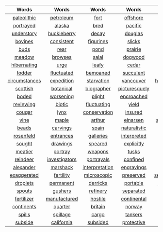 | Words| Words| Words| Words| Words| Words| Words|
| :---: | :---: | :---: | :---: | :---: | :---: | :---: |
| [paleolithic](https://translate.google.com/#view=home&op=translate&sl=en&tl=zh-CN&text=paleolithic) | [petroleum](https://translate.google.com/#view=home&op=translate&sl=en&tl=zh-CN&text=petroleum) | [fort](https://translate.google.com/#view=home&op=translate&sl=en&tl=zh-CN&text=fort) | [offshore](https://translate.google.com/#view=home&op=translate&sl=en&tl=zh-CN&text=offshore) | [puget](https://translate.google.com/#view=home&op=translate&sl=en&tl=zh-CN&text=puget) | [browse](https://translate.google.com/#view=home&op=translate&sl=en&tl=zh-CN&text=browse) | [crude](https://translate.google.com/#view=home&op=translate&sl=en&tl=zh-CN&text=crude) | 
| [portrayed](https://translate.google.com/#view=home&op=translate&sl=en&tl=zh-CN&text=portrayed) | [alaska](https://translate.google.com/#view=home&op=translate&sl=en&tl=zh-CN&text=alaska) | [bred](https://translate.google.com/#view=home&op=translate&sl=en&tl=zh-CN&text=bred) | [pacific](https://translate.google.com/#view=home&op=translate&sl=en&tl=zh-CN&text=pacific) | [mule](https://translate.google.com/#view=home&op=translate&sl=en&tl=zh-CN&text=mule) | [columbian](https://translate.google.com/#view=home&op=translate&sl=en&tl=zh-CN&text=columbian) | [columbia](https://translate.google.com/#view=home&op=translate&sl=en&tl=zh-CN&text=columbia) | 
| [understory](https://translate.google.com/#view=home&op=translate&sl=en&tl=zh-CN&text=understory) | [huckleberry](https://translate.google.com/#view=home&op=translate&sl=en&tl=zh-CN&text=huckleberry) | [decay](https://translate.google.com/#view=home&op=translate&sl=en&tl=zh-CN&text=decay) | [douglas](https://translate.google.com/#view=home&op=translate&sl=en&tl=zh-CN&text=douglas) | [burning](https://translate.google.com/#view=home&op=translate&sl=en&tl=zh-CN&text=burning) | [slabs](https://translate.google.com/#view=home&op=translate&sl=en&tl=zh-CN&text=slabs) | [spears](https://translate.google.com/#view=home&op=translate&sl=en&tl=zh-CN&text=spears) | 
| [bovines](https://translate.google.com/#view=home&op=translate&sl=en&tl=zh-CN&text=bovines) | [consistent](https://translate.google.com/#view=home&op=translate&sl=en&tl=zh-CN&text=consistent) | [figurines](https://translate.google.com/#view=home&op=translate&sl=en&tl=zh-CN&text=figurines) | [slicks](https://translate.google.com/#view=home&op=translate&sl=en&tl=zh-CN&text=slicks) | [pore](https://translate.google.com/#view=home&op=translate&sl=en&tl=zh-CN&text=pore) | [feat](https://translate.google.com/#view=home&op=translate&sl=en&tl=zh-CN&text=feat) | [ibex](https://translate.google.com/#view=home&op=translate&sl=en&tl=zh-CN&text=ibex) | 
| [buds](https://translate.google.com/#view=home&op=translate&sl=en&tl=zh-CN&text=buds) | [rear](https://translate.google.com/#view=home&op=translate&sl=en&tl=zh-CN&text=rear) | [pond](https://translate.google.com/#view=home&op=translate&sl=en&tl=zh-CN&text=pond) | [prairie](https://translate.google.com/#view=home&op=translate&sl=en&tl=zh-CN&text=prairie) | [restricted](https://translate.google.com/#view=home&op=translate&sl=en&tl=zh-CN&text=restricted) | [marshy](https://translate.google.com/#view=home&op=translate&sl=en&tl=zh-CN&text=marshy) | [inhibits](https://translate.google.com/#view=home&op=translate&sl=en&tl=zh-CN&text=inhibits) | 
| [meadow](https://translate.google.com/#view=home&op=translate&sl=en&tl=zh-CN&text=meadow) | [browses](https://translate.google.com/#view=home&op=translate&sl=en&tl=zh-CN&text=browses) | [salal](https://translate.google.com/#view=home&op=translate&sl=en&tl=zh-CN&text=salal) | [dogwood](https://translate.google.com/#view=home&op=translate&sl=en&tl=zh-CN&text=dogwood) | [harsher](https://translate.google.com/#view=home&op=translate&sl=en&tl=zh-CN&text=harsher) | [dormancy](https://translate.google.com/#view=home&op=translate&sl=en&tl=zh-CN&text=dormancy) | [compensation](https://translate.google.com/#view=home&op=translate&sl=en&tl=zh-CN&text=compensation) | 
| [hibernating](https://translate.google.com/#view=home&op=translate&sl=en&tl=zh-CN&text=hibernating) | [urge](https://translate.google.com/#view=home&op=translate&sl=en&tl=zh-CN&text=urge) | [leafy](https://translate.google.com/#view=home&op=translate&sl=en&tl=zh-CN&text=leafy) | [cedar](https://translate.google.com/#view=home&op=translate&sl=en&tl=zh-CN&text=cedar) | [hemlock](https://translate.google.com/#view=home&op=translate&sl=en&tl=zh-CN&text=hemlock) | [alder](https://translate.google.com/#view=home&op=translate&sl=en&tl=zh-CN&text=alder) | [arboreal](https://translate.google.com/#view=home&op=translate&sl=en&tl=zh-CN&text=arboreal) | 
| [fodder](https://translate.google.com/#view=home&op=translate&sl=en&tl=zh-CN&text=fodder) | [fluctuated](https://translate.google.com/#view=home&op=translate&sl=en&tl=zh-CN&text=fluctuated) | [bemoaned](https://translate.google.com/#view=home&op=translate&sl=en&tl=zh-CN&text=bemoaned) | [succulent](https://translate.google.com/#view=home&op=translate&sl=en&tl=zh-CN&text=succulent) | [frontier](https://translate.google.com/#view=home&op=translate&sl=en&tl=zh-CN&text=frontier) | [lewis](https://translate.google.com/#view=home&op=translate&sl=en&tl=zh-CN&text=lewis) | [starved](https://translate.google.com/#view=home&op=translate&sl=en&tl=zh-CN&text=starved) | 
| [circumstances](https://translate.google.com/#view=home&op=translate&sl=en&tl=zh-CN&text=circumstances) | [expedition](https://translate.google.com/#view=home&op=translate&sl=en&tl=zh-CN&text=expedition) | [starvation](https://translate.google.com/#view=home&op=translate&sl=en&tl=zh-CN&text=starvation) | [vancouver](https://translate.google.com/#view=home&op=translate&sl=en&tl=zh-CN&text=vancouver) | [headquarters](https://translate.google.com/#view=home&op=translate&sl=en&tl=zh-CN&text=headquarters) | [hudson](https://translate.google.com/#view=home&op=translate&sl=en&tl=zh-CN&text=hudson) | [fluctuate](https://translate.google.com/#view=home&op=translate&sl=en&tl=zh-CN&text=fluctuate) | 
| [scottish](https://translate.google.com/#view=home&op=translate&sl=en&tl=zh-CN&text=scottish) | [botanical](https://translate.google.com/#view=home&op=translate&sl=en&tl=zh-CN&text=botanical) | [biographer](https://translate.google.com/#view=home&op=translate&sl=en&tl=zh-CN&text=biographer) | [picturesquely](https://translate.google.com/#view=home&op=translate&sl=en&tl=zh-CN&text=picturesquely) | [dotted](https://translate.google.com/#view=home&op=translate&sl=en&tl=zh-CN&text=dotted) | [meadows](https://translate.google.com/#view=home&op=translate&sl=en&tl=zh-CN&text=meadows) | [extermination](https://translate.google.com/#view=home&op=translate&sl=en&tl=zh-CN&text=extermination) | 
| [boded](https://translate.google.com/#view=home&op=translate&sl=en&tl=zh-CN&text=boded) | [worsening](https://translate.google.com/#view=home&op=translate&sl=en&tl=zh-CN&text=worsening) | [plight](https://translate.google.com/#view=home&op=translate&sl=en&tl=zh-CN&text=plight) | [encroached](https://translate.google.com/#view=home&op=translate&sl=en&tl=zh-CN&text=encroached) | [zoologist](https://translate.google.com/#view=home&op=translate&sl=en&tl=zh-CN&text=zoologist) | [helmut](https://translate.google.com/#view=home&op=translate&sl=en&tl=zh-CN&text=helmut) | [buechner](https://translate.google.com/#view=home&op=translate&sl=en&tl=zh-CN&text=buechner) | 
| [reviewing](https://translate.google.com/#view=home&op=translate&sl=en&tl=zh-CN&text=reviewing) | [biotic](https://translate.google.com/#view=home&op=translate&sl=en&tl=zh-CN&text=biotic) | [fluctuating](https://translate.google.com/#view=home&op=translate&sl=en&tl=zh-CN&text=fluctuating) | [yield](https://translate.google.com/#view=home&op=translate&sl=en&tl=zh-CN&text=yield) | [rebound](https://translate.google.com/#view=home&op=translate&sl=en&tl=zh-CN&text=rebound) | [predators](https://translate.google.com/#view=home&op=translate&sl=en&tl=zh-CN&text=predators) | [wolves](https://translate.google.com/#view=home&op=translate&sl=en&tl=zh-CN&text=wolves) | 
| [cougar](https://translate.google.com/#view=home&op=translate&sl=en&tl=zh-CN&text=cougar) | [lynx](https://translate.google.com/#view=home&op=translate&sl=en&tl=zh-CN&text=lynx) | [conservation](https://translate.google.com/#view=home&op=translate&sl=en&tl=zh-CN&text=conservation) | [insured](https://translate.google.com/#view=home&op=translate&sl=en&tl=zh-CN&text=insured) | [profound](https://translate.google.com/#view=home&op=translate&sl=en&tl=zh-CN&text=profound) | [restoration](https://translate.google.com/#view=home&op=translate&sl=en&tl=zh-CN&text=restoration) | [deforested](https://translate.google.com/#view=home&op=translate&sl=en&tl=zh-CN&text=deforested) | 
| [vine](https://translate.google.com/#view=home&op=translate&sl=en&tl=zh-CN&text=vine) | [maple](https://translate.google.com/#view=home&op=translate&sl=en&tl=zh-CN&text=maple) | [arthur](https://translate.google.com/#view=home&op=translate&sl=en&tl=zh-CN&text=arthur) | [einarsen](https://translate.google.com/#view=home&op=translate&sl=en&tl=zh-CN&text=einarsen) | [substantially](https://translate.google.com/#view=home&op=translate&sl=en&tl=zh-CN&text=substantially) | [nutritive](https://translate.google.com/#view=home&op=translate&sl=en&tl=zh-CN&text=nutritive) | [shade](https://translate.google.com/#view=home&op=translate&sl=en&tl=zh-CN&text=shade) | 
| [beads](https://translate.google.com/#view=home&op=translate&sl=en&tl=zh-CN&text=beads) | [carvings](https://translate.google.com/#view=home&op=translate&sl=en&tl=zh-CN&text=carvings) | [spain](https://translate.google.com/#view=home&op=translate&sl=en&tl=zh-CN&text=spain) | [naturalistic](https://translate.google.com/#view=home&op=translate&sl=en&tl=zh-CN&text=naturalistic) | [excavated](https://translate.google.com/#view=home&op=translate&sl=en&tl=zh-CN&text=excavated) | [australians](https://translate.google.com/#view=home&op=translate&sl=en&tl=zh-CN&text=australians) | [cliff](https://translate.google.com/#view=home&op=translate&sl=en&tl=zh-CN&text=cliff) | 
| [rosenfeld](https://translate.google.com/#view=home&op=translate&sl=en&tl=zh-CN&text=rosenfeld) | [entrances](https://translate.google.com/#view=home&op=translate&sl=en&tl=zh-CN&text=entrances) | [galleries](https://translate.google.com/#view=home&op=translate&sl=en&tl=zh-CN&text=galleries) | [interpreted](https://translate.google.com/#view=home&op=translate&sl=en&tl=zh-CN&text=interpreted) | [backdrops](https://translate.google.com/#view=home&op=translate&sl=en&tl=zh-CN&text=backdrops) | [trappings](https://translate.google.com/#view=home&op=translate&sl=en&tl=zh-CN&text=trappings) | [depicted](https://translate.google.com/#view=home&op=translate&sl=en&tl=zh-CN&text=depicted) | 
| [sought](https://translate.google.com/#view=home&op=translate&sl=en&tl=zh-CN&text=sought) | [drawings](https://translate.google.com/#view=home&op=translate&sl=en&tl=zh-CN&text=drawings) | [speared](https://translate.google.com/#view=home&op=translate&sl=en&tl=zh-CN&text=speared) | [explicitly](https://translate.google.com/#view=home&op=translate&sl=en&tl=zh-CN&text=explicitly) | [revealed](https://translate.google.com/#view=home&op=translate&sl=en&tl=zh-CN&text=revealed) | [conducted](https://translate.google.com/#view=home&op=translate&sl=en&tl=zh-CN&text=conducted) | [patricia](https://translate.google.com/#view=home&op=translate&sl=en&tl=zh-CN&text=patricia) | 
| [meatier](https://translate.google.com/#view=home&op=translate&sl=en&tl=zh-CN&text=meatier) | [portray](https://translate.google.com/#view=home&op=translate&sl=en&tl=zh-CN&text=portray) | [weapons](https://translate.google.com/#view=home&op=translate&sl=en&tl=zh-CN&text=weapons) | [tusks](https://translate.google.com/#view=home&op=translate&sl=en&tl=zh-CN&text=tusks) | [horns](https://translate.google.com/#view=home&op=translate&sl=en&tl=zh-CN&text=horns) | [unpredictability](https://translate.google.com/#view=home&op=translate&sl=en&tl=zh-CN&text=unpredictability) | [mammoths](https://translate.google.com/#view=home&op=translate&sl=en&tl=zh-CN&text=mammoths) | 
| [reindeer](https://translate.google.com/#view=home&op=translate&sl=en&tl=zh-CN&text=reindeer) | [investigators](https://translate.google.com/#view=home&op=translate&sl=en&tl=zh-CN&text=investigators) | [portrayals](https://translate.google.com/#view=home&op=translate&sl=en&tl=zh-CN&text=portrayals) | [confined](https://translate.google.com/#view=home&op=translate&sl=en&tl=zh-CN&text=confined) | [shafts](https://translate.google.com/#view=home&op=translate&sl=en&tl=zh-CN&text=shafts) | [decorated](https://translate.google.com/#view=home&op=translate&sl=en&tl=zh-CN&text=decorated) | [anthropologist](https://translate.google.com/#view=home&op=translate&sl=en&tl=zh-CN&text=anthropologist) | 
| [alexander](https://translate.google.com/#view=home&op=translate&sl=en&tl=zh-CN&text=alexander) | [marshack](https://translate.google.com/#view=home&op=translate&sl=en&tl=zh-CN&text=marshack) | [interpretation](https://translate.google.com/#view=home&op=translate&sl=en&tl=zh-CN&text=interpretation) | [engravings](https://translate.google.com/#view=home&op=translate&sl=en&tl=zh-CN&text=engravings) | [engraved](https://translate.google.com/#view=home&op=translate&sl=en&tl=zh-CN&text=engraved) | [phases](https://translate.google.com/#view=home&op=translate&sl=en&tl=zh-CN&text=phases) | [consciously](https://translate.google.com/#view=home&op=translate&sl=en&tl=zh-CN&text=consciously) | 
| [exaggerated](https://translate.google.com/#view=home&op=translate&sl=en&tl=zh-CN&text=exaggerated) | [fertility](https://translate.google.com/#view=home&op=translate&sl=en&tl=zh-CN&text=fertility) | [microscopic](https://translate.google.com/#view=home&op=translate&sl=en&tl=zh-CN&text=microscopic) | [preserved](https://translate.google.com/#view=home&op=translate&sl=en&tl=zh-CN&text=preserved) | [sedimentation](https://translate.google.com/#view=home&op=translate&sl=en&tl=zh-CN&text=sedimentation) | [buries](https://translate.google.com/#view=home&op=translate&sl=en&tl=zh-CN&text=buries) | [muddy](https://translate.google.com/#view=home&op=translate&sl=en&tl=zh-CN&text=muddy) | 
| [droplets](https://translate.google.com/#view=home&op=translate&sl=en&tl=zh-CN&text=droplets) | [permanent](https://translate.google.com/#view=home&op=translate&sl=en&tl=zh-CN&text=permanent) | [derricks](https://translate.google.com/#view=home&op=translate&sl=en&tl=zh-CN&text=derricks) | [portable](https://translate.google.com/#view=home&op=translate&sl=en&tl=zh-CN&text=portable) | [dismantled](https://translate.google.com/#view=home&op=translate&sl=en&tl=zh-CN&text=dismantled) | [trapped](https://translate.google.com/#view=home&op=translate&sl=en&tl=zh-CN&text=trapped) | [controlled](https://translate.google.com/#view=home&op=translate&sl=en&tl=zh-CN&text=controlled) | 
| [spouts](https://translate.google.com/#view=home&op=translate&sl=en&tl=zh-CN&text=spouts) | [gushers](https://translate.google.com/#view=home&op=translate&sl=en&tl=zh-CN&text=gushers) | [refinery](https://translate.google.com/#view=home&op=translate&sl=en&tl=zh-CN&text=refinery) | [separated](https://translate.google.com/#view=home&op=translate&sl=en&tl=zh-CN&text=separated) | [gasoline](https://translate.google.com/#view=home&op=translate&sl=en&tl=zh-CN&text=gasoline) | [kerosene](https://translate.google.com/#view=home&op=translate&sl=en&tl=zh-CN&text=kerosene) | [petrochemicals](https://translate.google.com/#view=home&op=translate&sl=en&tl=zh-CN&text=petrochemicals) | 
| [fertilizer](https://translate.google.com/#view=home&op=translate&sl=en&tl=zh-CN&text=fertilizer) | [manufactured](https://translate.google.com/#view=home&op=translate&sl=en&tl=zh-CN&text=manufactured) | [hostile](https://translate.google.com/#view=home&op=translate&sl=en&tl=zh-CN&text=hostile) | [continental](https://translate.google.com/#view=home&op=translate&sl=en&tl=zh-CN&text=continental) | [shelves](https://translate.google.com/#view=home&op=translate&sl=en&tl=zh-CN&text=shelves) | [sloping](https://translate.google.com/#view=home&op=translate&sl=en&tl=zh-CN&text=sloping) | [submarine](https://translate.google.com/#view=home&op=translate&sl=en&tl=zh-CN&text=submarine) | 
| [continents](https://translate.google.com/#view=home&op=translate&sl=en&tl=zh-CN&text=continents) | [quarter](https://translate.google.com/#view=home&op=translate&sl=en&tl=zh-CN&text=quarter) | [britain](https://translate.google.com/#view=home&op=translate&sl=en&tl=zh-CN&text=britain) | [norway](https://translate.google.com/#view=home&op=translate&sl=en&tl=zh-CN&text=norway) | [moreover](https://translate.google.com/#view=home&op=translate&sl=en&tl=zh-CN&text=moreover) | [consumer](https://translate.google.com/#view=home&op=translate&sl=en&tl=zh-CN&text=consumer) | [landslides](https://translate.google.com/#view=home&op=translate&sl=en&tl=zh-CN&text=landslides) | 
| [spills](https://translate.google.com/#view=home&op=translate&sl=en&tl=zh-CN&text=spills) | [spillage](https://translate.google.com/#view=home&op=translate&sl=en&tl=zh-CN&text=spillage) | [cargo](https://translate.google.com/#view=home&op=translate&sl=en&tl=zh-CN&text=cargo) | [tankers](https://translate.google.com/#view=home&op=translate&sl=en&tl=zh-CN&text=tankers) | [collisions](https://translate.google.com/#view=home&op=translate&sl=en&tl=zh-CN&text=collisions) | [ashore](https://translate.google.com/#view=home&op=translate&sl=en&tl=zh-CN&text=ashore) | [foul](https://translate.google.com/#view=home&op=translate&sl=en&tl=zh-CN&text=foul) | 
| [subside](https://translate.google.com/#view=home&op=translate&sl=en&tl=zh-CN&text=subside) | [california](https://translate.google.com/#view=home&op=translate&sl=en&tl=zh-CN&text=california) | [subsided](https://translate.google.com/#view=home&op=translate&sl=en&tl=zh-CN&text=subsided) | [protective](https://translate.google.com/#view=home&op=translate&sl=en&tl=zh-CN&text=protective) | [refining](https://translate.google.com/#view=home&op=translate&sl=en&tl=zh-CN&text=refining) | [advancing](https://translate.google.com/#view=home&op=translate&sl=en&tl=zh-CN&text=advancing) | [adverse](https://translate.google.com/#view=home&op=translate&sl=en&tl=zh-CN&text=adverse) | 
